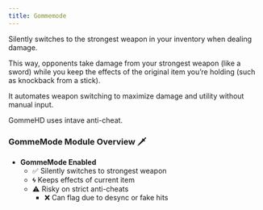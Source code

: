 ```yaml
---
title: Gommemode
---
```

Silently switches to the strongest weapon in your inventory when dealing damage.

This way, opponents take damage from your strongest weapon (like a sword) while you keep the effects of the original item you’re holding (such as knockback from a stick).

It automates weapon switching to maximize damage and utility without manual input.

GommeHD uses intave anti-cheat.

### GommeMode Module Overview 🗡️

- **GommeMode Enabled**
  - ✅ Silently switches to strongest weapon
  - 🌀 Keeps effects of current item
  - ⚠️ Risky on strict anti-cheats
    - ❌ Can flag due to desync or fake hits

